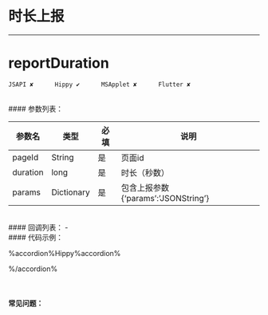 # 时长上报
---
# reportDuration

```
JSAPI ✘      Hippy ✔      MSApplet ✘      Flutter ✘

```
<br>
#### 参数列表：

|参数名|类型|必填|说明|
|-|-|-|-| 
| pageId |String|是|页面id|
| duration | long |是|时长（秒数）|
| params | Dictionary |是|包含上报参数 {‘params’:’JSONString’}|
<br>
#### 回调列表：
-
<br>
#### 代码示例：

%accordion%Hippy%accordion%

%/accordion%


<br>

#### 常见问题：
